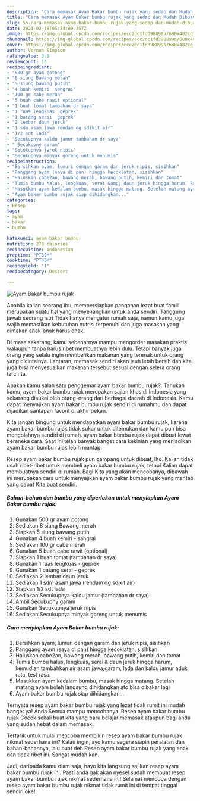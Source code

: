 ```yaml
---
description: "Cara memasak Ayam Bakar bumbu rujak yang sedap dan Mudah Dibuat"
title: "Cara memasak Ayam Bakar bumbu rujak yang sedap dan Mudah Dibuat"
slug: 55-cara-memasak-ayam-bakar-bumbu-rujak-yang-sedap-dan-mudah-dibuat
date: 2021-02-18T05:34:09.357Z
image: https://img-global.cpcdn.com/recipes/ecc2dc1fd398899a/680x482cq70/ayam-bakar-bumbu-rujak-foto-resep-utama.jpg
thumbnail: https://img-global.cpcdn.com/recipes/ecc2dc1fd398899a/680x482cq70/ayam-bakar-bumbu-rujak-foto-resep-utama.jpg
cover: https://img-global.cpcdn.com/recipes/ecc2dc1fd398899a/680x482cq70/ayam-bakar-bumbu-rujak-foto-resep-utama.jpg
author: Vernon Simpson
ratingvalue: 3.8
reviewcount: 13
recipeingredient:
- "500 gr ayam potong"
- "8 siung Bawang merah"
- "5 siung bawang putih"
- "4 buah kemiri  sangrai"
- "100 gr cabe merah"
- "5 buah cabe rawit optional"
- "1 buah tomat tambahan dr saya"
- "1 ruas lengkuas  geprek"
- "1 batang serai  geprek"
- "2 lembar daun jeruk"
- "1 sdm asam jawa rendam dg sdikit air"
- "1/2 sdt lada"
- "Secukupnya kaldu jamur tambahan dr saya"
- " Secukupny garam"
- "Secukupnya jeruk nipis"
- "Secukupnya minyak goreng untuk menumis"
recipeinstructions:
- "Bersihkan ayam, lumuri dengan garam dan jeruk nipis, sisihkan"
- "Panggang ayam (saya di pan) hingga kecoklatan, sisihkan"
- "Haluskan cabe2an, bawang merah, bawang putih, kemiri dan tomat"
- "Tumis bumbu halus, lengkuas, serai &amp; daun jeruk hingga harum, kemudian tambahkan air asam jawa,garam, lada dan kaldu jamur aduk rata, test rasa."
- "Masukkan ayam kedalam bumbu, masak hingga matang. Setelah matang ayam boleh langsung dihidangkan ato bisa dibakar lagi"
- "Ayam bakar bumbu rujak siap dihidangkan..."
categories:
- Resep
tags:
- ayam
- bakar
- bumbu

katakunci: ayam bakar bumbu 
nutrition: 278 calories
recipecuisine: Indonesian
preptime: "PT39M"
cooktime: "PT45M"
recipeyield: "1"
recipecategory: Dessert

---
```



![Ayam Bakar bumbu rujak](https://img-global.cpcdn.com/recipes/ecc2dc1fd398899a/680x482cq70/ayam-bakar-bumbu-rujak-foto-resep-utama.jpg)

Apabila kalian seorang ibu, mempersiapkan panganan lezat buat famili merupakan suatu hal yang menyenangkan untuk anda sendiri. Tanggung jawab seorang istri Tidak hanya mengatur rumah saja, namun kamu juga wajib memastikan kebutuhan nutrisi terpenuhi dan juga masakan yang dimakan anak-anak harus enak.

Di masa  sekarang, kamu sebenarnya mampu mengorder masakan praktis walaupun tanpa harus ribet membuatnya lebih dulu. Tetapi banyak juga orang yang selalu ingin memberikan makanan yang terenak untuk orang yang dicintainya. Lantaran, memasak sendiri akan jauh lebih bersih dan kita juga bisa menyesuaikan makanan tersebut sesuai dengan selera orang tercinta. 



Apakah kamu salah satu penggemar ayam bakar bumbu rujak?. Tahukah kamu, ayam bakar bumbu rujak merupakan sajian khas di Indonesia yang sekarang disukai oleh orang-orang dari berbagai daerah di Indonesia. Kamu dapat menyajikan ayam bakar bumbu rujak sendiri di rumahmu dan dapat dijadikan santapan favorit di akhir pekan.

Kita jangan bingung untuk mendapatkan ayam bakar bumbu rujak, karena ayam bakar bumbu rujak tidak sukar untuk ditemukan dan kamu pun bisa mengolahnya sendiri di rumah. ayam bakar bumbu rujak dapat dibuat lewat beraneka cara. Saat ini telah banyak banget cara kekinian yang menjadikan ayam bakar bumbu rujak lebih mantap.

Resep ayam bakar bumbu rujak pun gampang untuk dibuat, lho. Kalian tidak usah ribet-ribet untuk membeli ayam bakar bumbu rujak, tetapi Kalian dapat membuatnya sendiri di rumah. Bagi Kita yang akan mencobanya, dibawah ini merupakan cara untuk menyajikan ayam bakar bumbu rujak yang mantab yang dapat Kita buat sendiri.

<!--inarticleads1-->

##### Bahan-bahan dan bumbu yang diperlukan untuk menyiapkan Ayam Bakar bumbu rujak:

1. Gunakan 500 gr ayam potong
1. Sediakan 8 siung Bawang merah
1. Siapkan 5 siung bawang putih
1. Gunakan 4 buah kemiri - sangrai
1. Sediakan 100 gr cabe merah
1. Gunakan 5 buah cabe rawit (optional)
1. Siapkan 1 buah tomat (tambahan dr saya)
1. Gunakan 1 ruas lengkuas - geprek
1. Gunakan 1 batang serai - geprek
1. Sediakan 2 lembar daun jeruk
1. Sediakan 1 sdm asam jawa (rendam dg sdikit air)
1. Siapkan 1/2 sdt lada
1. Sediakan Secukupnya kaldu jamur (tambahan dr saya)
1. Ambil  Secukupny garam
1. Gunakan Secukupnya jeruk nipis
1. Sediakan Secukupnya minyak goreng untuk menumis




<!--inarticleads2-->

##### Cara menyiapkan Ayam Bakar bumbu rujak:

1. Bersihkan ayam, lumuri dengan garam dan jeruk nipis, sisihkan
1. Panggang ayam (saya di pan) hingga kecoklatan, sisihkan
1. Haluskan cabe2an, bawang merah, bawang putih, kemiri dan tomat
1. Tumis bumbu halus, lengkuas, serai &amp; daun jeruk hingga harum, kemudian tambahkan air asam jawa,garam, lada dan kaldu jamur aduk rata, test rasa.
1. Masukkan ayam kedalam bumbu, masak hingga matang. Setelah matang ayam boleh langsung dihidangkan ato bisa dibakar lagi
1. Ayam bakar bumbu rujak siap dihidangkan...




Ternyata resep ayam bakar bumbu rujak yang lezat tidak rumit ini mudah banget ya! Anda Semua mampu mencobanya. Resep ayam bakar bumbu rujak Cocok sekali buat kita yang baru belajar memasak ataupun bagi anda yang sudah hebat dalam memasak.

Tertarik untuk mulai mencoba membikin resep ayam bakar bumbu rujak nikmat sederhana ini? Kalau ingin, ayo kamu segera siapin peralatan dan bahan-bahannya, lalu buat deh Resep ayam bakar bumbu rujak yang enak dan tidak ribet ini. Sangat mudah kan. 

Jadi, daripada kamu diam saja, hayo kita langsung sajikan resep ayam bakar bumbu rujak ini. Pasti anda gak akan nyesel sudah membuat resep ayam bakar bumbu rujak nikmat sederhana ini! Selamat mencoba dengan resep ayam bakar bumbu rujak nikmat tidak rumit ini di tempat tinggal sendiri,oke!.

